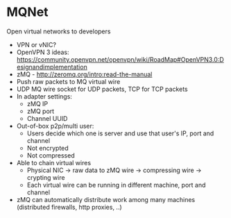 # MQNet

Open virtual networks to developers

* VPN or vNIC?
* OpenVPN 3 ideas: https://community.openvpn.net/openvpn/wiki/RoadMap#OpenVPN3.0:Designandimplementation
* zMQ - http://zeromq.org/intro:read-the-manual
* Push raw packets to MQ virtual wire
* UDP MQ wire socket for UDP packets, TCP for TCP packets
* In adapter settings:
  * zMQ IP
  * zMQ port
  * Channel UUID
* Out-of-box p2p/multi user:
  * Users decide which one is server and use that user's IP, port and channel
  * Not encrypted
  * Not compressed
* Able to chain virtual wires
  * Physical NIC -> raw data to zMQ wire -> compressing wire -> crypting wire
  * Each virtual wire can be running in different machine, port and channel
* zMQ can automatically distribute work among many machines (distributed firewalls, http proxies, ..)
